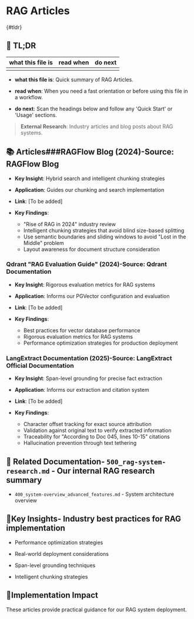 <!-- CONTEXT_REFERENCE: 400_context-priority-guide.md -->
<!-- MODULE_REFERENCE: 400_deployment-environment-guide.md -->
<!-- MODULE_REFERENCE: 400_performance-optimization-guide.md -->
<!-- MODULE_REFERENCE: 400_system-overview.md -->

# RAG Articles

{#tldr}

## 🔎 TL;DR

| what this file is | read when | do next |
|---|---|---|
|  |  |  |

- **what this file is**: Quick summary of RAG Articles.

- **read when**: When you need a fast orientation or before using this file in a workflow.

- **do next**: Scan the headings below and follow any 'Quick Start' or 'Usage' sections.

> **External Research**: Industry articles and blog posts about RAG systems.

## 📚 **Articles**###**RAGFlow Blog (2024)**-**Source**: RAGFlow Blog

- **Key Insight**: Hybrid search and intelligent chunking strategies

- **Application**: Guides our chunking and search implementation

- **Link**: [To be added]

- **Key Findings**:
  - "Rise of RAG in 2024" industry review
  - Intelligent chunking strategies that avoid blind size-based splitting
  - Use semantic boundaries and sliding windows to avoid "Lost in the Middle" problem
  - Layout awareness for document structure consideration

### **Qdrant "RAG Evaluation Guide" (2024)**-**Source**: Qdrant Documentation

- **Key Insight**: Rigorous evaluation metrics for RAG systems

- **Application**: Informs our PGVector configuration and evaluation

- **Link**: [To be added]

- **Key Findings**:
  - Best practices for vector database performance
  - Rigorous evaluation metrics for RAG systems
  - Performance optimization strategies for production deployment

### **LangExtract Documentation (2025)**-**Source**: LangExtract Official Documentation

- **Key Insight**: Span-level grounding for precise fact extraction

- **Application**: Informs our extraction and citation system

- **Link**: [To be added]

- **Key Findings**:
  - Character offset tracking for exact source attribution
  - Validation against original text to verify extracted information
  - Traceability for "According to Doc 045, lines 10-15" citations
  - Hallucination prevention through text tethering

## 🔗 **Related Documentation**- `500_rag-system-research.md` - Our internal RAG research summary

- `400_system-overview_advanced_features.md` - System architecture overview

## 📖**Key Insights**- Industry best practices for RAG implementation

- Performance optimization strategies

- Real-world deployment considerations

- Span-level grounding techniques

- Intelligent chunking strategies

## 🎯**Implementation Impact**

These articles provide practical guidance for our RAG system deployment.
